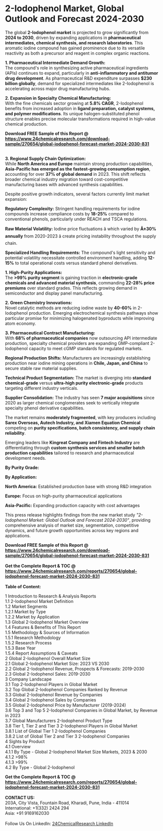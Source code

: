 <h1>2-Iodophenol Market, Global Outlook and Forecast 2024-2030</h1><p>The global <strong>2-Iodophenol market</strong> is projected to grow significantly from <strong>2024 to 2030</strong>, driven by expanding applications in <strong>pharmaceutical intermediates, chemical synthesis, and research laboratories</strong>. This aromatic iodine compound has gained prominence due to its versatile reactivity as both a precursor and reagent in complex organic reactions.</p><p><strong>1. Pharmaceutical Intermediate Demand Growth:</strong><br>
The compound's role in synthesizing active pharmaceutical ingredients (APIs) continues to expand, particularly in <strong>anti-inflammatory and antitumor drug development</strong>. As pharmaceutical R&amp;D expenditure surpasses <strong>$230 billion globally</strong>, demand for specialized intermediates like 2-Iodophenol is accelerating across major drug manufacturing hubs.</p><p><strong>2. Expansion in Specialty Chemical Manufacturing:</strong><br>
With the fine chemicals sector growing at <strong>5.8% CAGR</strong>, 2-Iodophenol benefits from increased adoption in <strong>ligand preparation, catalyst systems, and polymer modifications</strong>. Its unique halogen-substituted phenol structure enables precise molecular transformations required in high-value chemical production.</p><div><b>Download FREE Sample of this Report @ 
            <a href="https://www.24chemicalresearch.com/download-sample/270654/global-iodophenol-forecast-market-2024-2030-831">
            https://www.24chemicalresearch.com/download-sample/270654/global-iodophenol-forecast-market-2024-2030-831</a></b></div><br><p><strong>3. Regional Supply Chain Optimization:</strong><br>
While <strong>North America and Europe</strong> maintain strong production capabilities, <strong>Asia-Pacific has emerged as the fastest-growing consumption region</strong>, accounting for over <strong>37% of global demand</strong> in 2023. This shift reflects broader chemical industry migration toward cost-competitive manufacturing bases with advanced synthesis capabilities.</p><p>Despite positive growth indicators, several factors currently limit market expansion:</p><p><strong>Regulatory Complexity:</strong> Stringent handling requirements for iodine compounds increase compliance costs by <strong>18-25%</strong> compared to conventional phenols, particularly under REACH and TSCA regulations.</p><p><strong>Raw Material Volatility:</strong> Iodine price fluctuations â which varied by <strong>Â±30% annually</strong> from 2020-2023 â create pricing instability throughout the supply chain.</p><p><strong>Specialized Handling Requirements:</strong> The compound's light sensitivity and potential volatility necessitate controlled environment handling, adding <strong>12-15%</strong> to total operational costs versus standard phenol derivatives.</p><p><strong>1. High-Purity Applications:</strong><br>
The <strong>&gt;99% purity segment</strong> is gaining traction in <strong>electronic-grade chemicals and advanced material synthesis</strong>, commanding <strong>22-28% price premiums</strong> over standard grades. This reflects growing demand in semiconductor and display panel manufacturing.</p><p><strong>2. Green Chemistry Innovations:</strong><br>
Novel catalytic methods are reducing iodine waste by <strong>40-60%</strong> in 2-Iodophenol production. Emerging electrochemical synthesis pathways show particular promise for minimizing halogenated byproducts while improving atom economy.</p><p><strong>3. Pharmaceutical Contract Manufacturing:</strong><br>
With <strong>68% of pharmaceutical companies</strong> now outsourcing API intermediate production, specialty chemical providers are expanding GMP-compliant 2-Iodophenol capacity to meet cGMP standards for regulated markets.</p><p><strong>Regional Production Shifts:</strong> Manufacturers are increasingly establishing production near iodine mining operations in <strong>Chile, Japan, and China</strong> to secure stable raw material supplies.</p><p><strong>Technical Product Segmentation:</strong> The market is diverging into <strong>standard chemical-grade</strong> versus <strong>ultra-high purity electronic-grade</strong> products targeting different industry verticals.</p><p><strong>Supplier Consolidation:</strong> The industry has seen <strong>7 major acquisitions</strong> since 2020 as larger chemical conglomerates seek to vertically integrate specialty phenol derivative capabilities.</p><p>The market remains <strong>moderately fragmented</strong>, with key producers including <strong>Sarex Overseas, Autech Industry, and Xiamen Equation Chemical</strong> competing on <strong>purity specifications, batch consistency, and supply chain reliability</strong>.</p><p>Emerging leaders like <strong>Kingreat Company and Fintech Industry</strong> are differentiating through <strong>custom synthesis services and smaller batch production capabilities</strong> tailored to research and pharmaceutical development needs.</p><p><strong>By Purity Grade:</strong></p><p><strong>By Application:</strong></p><p><strong>North America:</strong> Established production base with strong R&amp;D integration</p><p><strong>Europe:</strong> Focus on high-purity pharmaceutical applications</p><p><strong>Asia-Pacific:</strong> Expanding production capacity with cost advantages</p><p>This press release highlights findings from the new market study <em>"2-Iodophenol Market: Global Outlook and Forecast 2024-2030"</em>, providing comprehensive analysis of market size, segmentation, competitive dynamics, and future growth opportunities across key regions and applications.</p><div><b>Download FREE Sample of this Report @ 
            <a href="https://www.24chemicalresearch.com/download-sample/270654/global-iodophenol-forecast-market-2024-2030-831">
            https://www.24chemicalresearch.com/download-sample/270654/global-iodophenol-forecast-market-2024-2030-831</a></b></div><br><div><b>Get the Complete Report & TOC @ 
            <a href="https://www.24chemicalresearch.com/reports/270654/global-iodophenol-forecast-market-2024-2030-831">
            https://www.24chemicalresearch.com/reports/270654/global-iodophenol-forecast-market-2024-2030-831</a></b></div><br>
            <b>Table of Content:</b><p>1 Introduction to Research & Analysis Reports<br />
    1.1 2-Iodophenol Market Definition<br />
    1.2 Market Segments<br />
        1.2.1 Market by Type<br />
        1.2.2 Market by Application<br />
    1.3 Global 2-Iodophenol Market Overview<br />
    1.4 Features & Benefits of This Report<br />
    1.5 Methodology & Sources of Information<br />
        1.5.1 Research Methodology<br />
        1.5.2 Research Process<br />
        1.5.3 Base Year<br />
        1.5.4 Report Assumptions & Caveats<br />
2 Global 2-Iodophenol Overall Market Size<br />
    2.1 Global 2-Iodophenol Market Size: 2023 VS 2030<br />
    2.2 Global 2-Iodophenol Revenue, Prospects & Forecasts: 2019-2030<br />
    2.3 Global 2-Iodophenol Sales: 2019-2030<br />
3 Company Landscape<br />
    3.1 Top 2-Iodophenol Players in Global Market<br />
    3.2 Top Global 2-Iodophenol Companies Ranked by Revenue<br />
    3.3 Global 2-Iodophenol Revenue by Companies<br />
    3.4 Global 2-Iodophenol Sales by Companies<br />
    3.5 Global 2-Iodophenol Price by Manufacturer (2019-2024)<br />
    3.6 Top 3 and Top 5 2-Iodophenol Companies in Global Market, by Revenue in 2023<br />
    3.7 Global Manufacturers 2-Iodophenol Product Type<br />
    3.8 Tier 1, Tier 2 and Tier 3 2-Iodophenol Players in Global Market<br />
        3.8.1 List of Global Tier 1 2-Iodophenol Companies<br />
        3.8.2 List of Global Tier 2 and Tier 3 2-Iodophenol Companies<br />
4 Sights by Product<br />
    4.1 Overview<br />
        4.1.1 By Type - Global 2-Iodophenol Market Size Markets, 2023 & 2030<br />
        4.1.2 >98%<br />
        4.1.3 >99%<br />
    4.2 By Type - Global 2-Iodophenol </p><div><b>Get the Complete Report & TOC @ 
            <a href="https://www.24chemicalresearch.com/reports/270654/global-iodophenol-forecast-market-2024-2030-831">
            https://www.24chemicalresearch.com/reports/270654/global-iodophenol-forecast-market-2024-2030-831</a></b></div><br><b>CONTACT US:</b><br>
            203A, City Vista, Fountain Road, Kharadi, Pune, India - 411014<br>
            International: +1(332) 2424 294<br>
            Asia: +91 9169162030 <br><br>
            Follow Us On LinkedIn: <a href="https://www.linkedin.com/company/24chemicalresearch/">24ChemicalResearch LinkedIn</a>